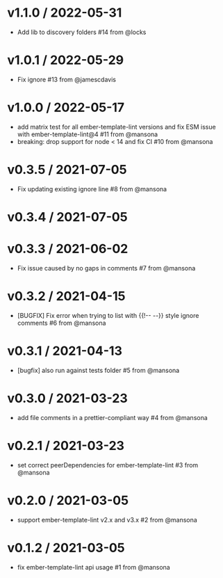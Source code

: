 v1.1.0 / 2022-05-31
==================
* Add lib to discovery folders #14 from @locks

v1.0.1 / 2022-05-29
==================
* Fix ignore #13 from @jamescdavis

v1.0.0 / 2022-05-17
==================
* add matrix test for all ember-template-lint versions and fix ESM issue with ember-template-lint@4 #11 from @mansona
* breaking: drop support for node &lt; 14 and fix CI #10 from @mansona

v0.3.5 / 2021-07-05
==================
* Fix updating existing ignore line #8 from @mansona

v0.3.4 / 2021-07-05
==================

v0.3.3 / 2021-06-02
==================
* Fix issue caused by no gaps in comments #7 from @mansona

v0.3.2 / 2021-04-15
==================
* [BUGFIX] Fix error when trying to list with {{!-- --}} style ignore comments #6 from @mansona

v0.3.1 / 2021-04-13
==================
* [bugfix] also run against tests folder #5 from @mansona

v0.3.0 / 2021-03-23
==================
* add file comments in a prettier-compliant way #4 from @mansona

v0.2.1 / 2021-03-23
==================
* set correct peerDependencies for ember-template-lint #3 from @mansona

v0.2.0 / 2021-03-05
==================
* support ember-template-lint v2.x and v3.x #2 from @mansona

v0.1.2 / 2021-03-05
==================
* fix ember-template-lint api usage #1 from @mansona
